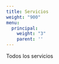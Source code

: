 ```yaml
---
title: Servicios
weight: "900"
menu:
  principal:
    weight: "3"
    parent: ''
---
```

Todos los servicios
